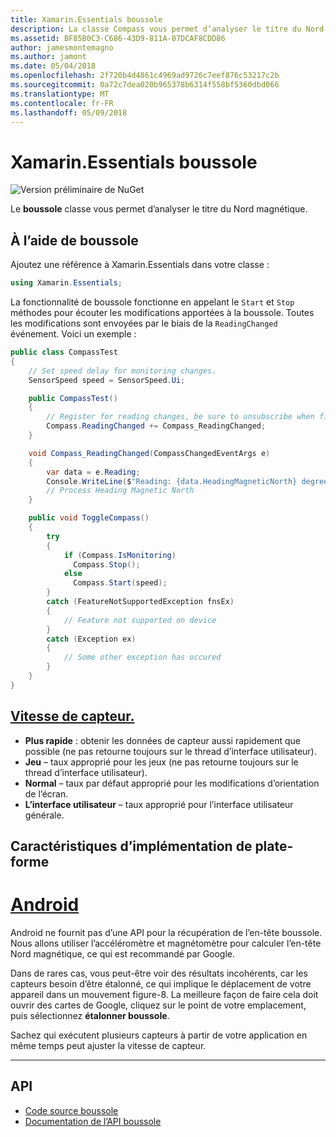 ```yaml
---
title: Xamarin.Essentials boussole
description: La classe Compass vous permet d’analyser le titre du Nord magnétique.
ms.assetid: BF85B0C3-C686-43D9-811A-07DCAF8CDD86
author: jamesmontemagno
ms.author: jamont
ms.date: 05/04/2018
ms.openlocfilehash: 2f720b4d4861c4969ad9726c7eef876c53217c2b
ms.sourcegitcommit: 0a72c7dea020b965378b6314f558bf5360dbd066
ms.translationtype: MT
ms.contentlocale: fr-FR
ms.lasthandoff: 05/09/2018
---
```

# <a name="xamarinessentials-compass"></a>Xamarin.Essentials boussole

![Version préliminaire de NuGet](~/media/shared/pre-release.png)

Le **boussole** classe vous permet d’analyser le titre du Nord magnétique.

## <a name="using-compass"></a>À l’aide de boussole

Ajoutez une référence à Xamarin.Essentials dans votre classe :

```csharp
using Xamarin.Essentials;
```

La fonctionnalité de boussole fonctionne en appelant le `Start` et `Stop` méthodes pour écouter les modifications apportées à la boussole. Toutes les modifications sont envoyées par le biais de la `ReadingChanged` événement. Voici un exemple :

```csharp
public class CompassTest
{
    // Set speed delay for monitoring changes.
    SensorSpeed speed = SensorSpeed.Ui;

    public CompassTest()
    {
        // Register for reading changes, be sure to unsubscribe when finished
        Compass.ReadingChanged += Compass_ReadingChanged;
    }

    void Compass_ReadingChanged(CompassChangedEventArgs e)
    {
        var data = e.Reading;
        Console.WriteLine($"Reading: {data.HeadingMagneticNorth} degrees");
        // Process Heading Magnetic North
    }

    public void ToggleCompass()
    {
        try
        {
            if (Compass.IsMonitoring)
              Compass.Stop();
            else
              Compass.Start(speed);
        }
        catch (FeatureNotSupportedException fnsEx)
        {
            // Feature not supported on device
        }
        catch (Exception ex)
        {
            // Some other exception has occured
        }
    }
}
```

## <a name="sensor-speedxrefxamarinessentialssensorspeed"></a>[Vitesse de capteur.](xref:Xamarin.Essentials.SensorSpeed)

- **Plus rapide** : obtenir les données de capteur aussi rapidement que possible (ne pas retourne toujours sur le thread d’interface utilisateur).
- **Jeu** – taux approprié pour les jeux (ne pas retourne toujours sur le thread d’interface utilisateur).
- **Normal** – taux par défaut approprié pour les modifications d’orientation de l’écran.
- **L’interface utilisateur** – taux approprié pour l’interface utilisateur générale.

## <a name="platform-implementation-specifics"></a>Caractéristiques d’implémentation de plate-forme

# <a name="androidtabandroid"></a>[Android](#tab/android)

Android ne fournit pas d’une API pour la récupération de l’en-tête boussole. Nous allons utiliser l’accéléromètre et magnétomètre pour calculer l’en-tête Nord magnétique, ce qui est recommandé par Google. 

Dans de rares cas, vous peut-être voir des résultats incohérents, car les capteurs besoin d’être étalonné, ce qui implique le déplacement de votre appareil dans un mouvement figure-8. La meilleure façon de faire cela doit ouvrir des cartes de Google, cliquez sur le point de votre emplacement, puis sélectionnez **étalonner boussole**.

Sachez qui exécutent plusieurs capteurs à partir de votre application en même temps peut ajuster la vitesse de capteur.

--------------

## <a name="api"></a>API

- [Code source boussole](https://github.com/xamarin/Essentials/tree/master/Essentials/Compass)
- [Documentation de l’API boussole](xref:Xamarin.Essentials.Compass)
